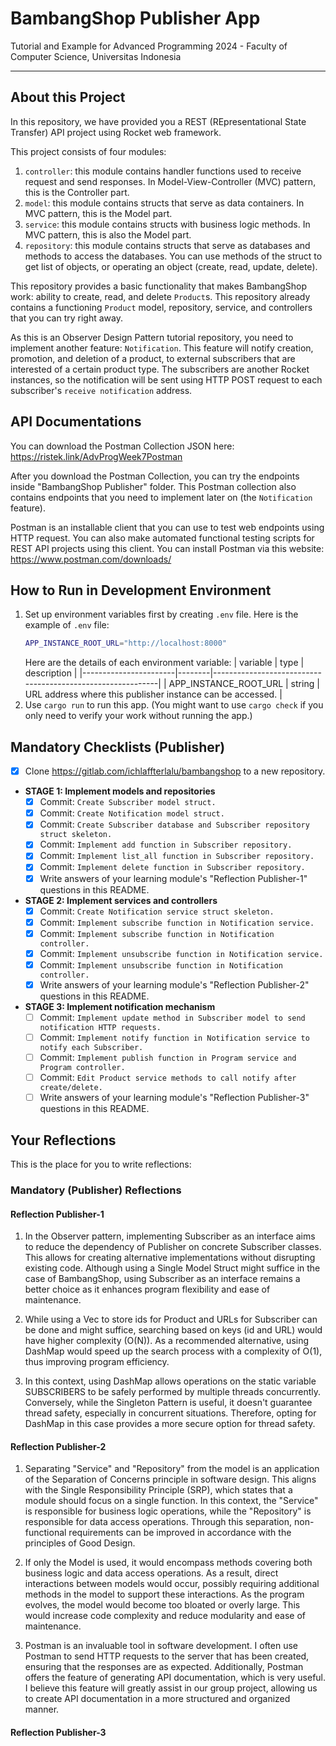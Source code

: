 # BambangShop Publisher App
Tutorial and Example for Advanced Programming 2024 - Faculty of Computer Science, Universitas Indonesia

---

## About this Project
In this repository, we have provided you a REST (REpresentational State Transfer) API project using Rocket web framework.

This project consists of four modules:
1.  `controller`: this module contains handler functions used to receive request and send responses.
    In Model-View-Controller (MVC) pattern, this is the Controller part.
2.  `model`: this module contains structs that serve as data containers.
    In MVC pattern, this is the Model part.
3.  `service`: this module contains structs with business logic methods.
    In MVC pattern, this is also the Model part.
4.  `repository`: this module contains structs that serve as databases and methods to access the databases.
    You can use methods of the struct to get list of objects, or operating an object (create, read, update, delete).

This repository provides a basic functionality that makes BambangShop work: ability to create, read, and delete `Product`s.
This repository already contains a functioning `Product` model, repository, service, and controllers that you can try right away.

As this is an Observer Design Pattern tutorial repository, you need to implement another feature: `Notification`.
This feature will notify creation, promotion, and deletion of a product, to external subscribers that are interested of a certain product type.
The subscribers are another Rocket instances, so the notification will be sent using HTTP POST request to each subscriber's `receive notification` address.

## API Documentations

You can download the Postman Collection JSON here: https://ristek.link/AdvProgWeek7Postman

After you download the Postman Collection, you can try the endpoints inside "BambangShop Publisher" folder.
This Postman collection also contains endpoints that you need to implement later on (the `Notification` feature).

Postman is an installable client that you can use to test web endpoints using HTTP request.
You can also make automated functional testing scripts for REST API projects using this client.
You can install Postman via this website: https://www.postman.com/downloads/

## How to Run in Development Environment
1.  Set up environment variables first by creating `.env` file.
    Here is the example of `.env` file:
    ```bash
    APP_INSTANCE_ROOT_URL="http://localhost:8000"
    ```
    Here are the details of each environment variable:
    | variable              | type   | description                                                |
    |-----------------------|--------|------------------------------------------------------------|
    | APP_INSTANCE_ROOT_URL | string | URL address where this publisher instance can be accessed. |
2.  Use `cargo run` to run this app.
    (You might want to use `cargo check` if you only need to verify your work without running the app.)

## Mandatory Checklists (Publisher)
-   [x] Clone https://gitlab.com/ichlaffterlalu/bambangshop to a new repository.
-   **STAGE 1: Implement models and repositories**
    -   [x] Commit: `Create Subscriber model struct.`
    -   [x] Commit: `Create Notification model struct.`
    -   [x] Commit: `Create Subscriber database and Subscriber repository struct skeleton.`
    -   [x] Commit: `Implement add function in Subscriber repository.`
    -   [x] Commit: `Implement list_all function in Subscriber repository.`
    -   [x] Commit: `Implement delete function in Subscriber repository.`
    -   [x] Write answers of your learning module's "Reflection Publisher-1" questions in this README.
-   **STAGE 2: Implement services and controllers**
    -   [x] Commit: `Create Notification service struct skeleton.`
    -   [x] Commit: `Implement subscribe function in Notification service.`
    -   [x] Commit: `Implement subscribe function in Notification controller.`
    -   [x] Commit: `Implement unsubscribe function in Notification service.`
    -   [x] Commit: `Implement unsubscribe function in Notification controller.`
    -   [x] Write answers of your learning module's "Reflection Publisher-2" questions in this README.
-   **STAGE 3: Implement notification mechanism**
    -   [ ] Commit: `Implement update method in Subscriber model to send notification HTTP requests.`
    -   [ ] Commit: `Implement notify function in Notification service to notify each Subscriber.`
    -   [ ] Commit: `Implement publish function in Program service and Program controller.`
    -   [ ] Commit: `Edit Product service methods to call notify after create/delete.`
    -   [ ] Write answers of your learning module's "Reflection Publisher-3" questions in this README.

## Your Reflections
This is the place for you to write reflections:

### Mandatory (Publisher) Reflections

#### Reflection Publisher-1

1. In the Observer pattern, implementing Subscriber as an interface aims to reduce the dependency of Publisher on concrete Subscriber classes. This allows for creating alternative implementations without disrupting existing code. Although using a Single Model Struct might suffice in the case of BambangShop, using Subscriber as an interface remains a better choice as it enhances program flexibility and ease of maintenance.

2. While using a Vec to store ids for Product and URLs for Subscriber can be done and might suffice, searching based on keys (id and URL) would have higher complexity (O(N)). As a recommended alternative, using DashMap would speed up the search process with a complexity of O(1), thus improving program efficiency.

3. In this context, using DashMap allows operations on the static variable SUBSCRIBERS to be safely performed by multiple threads concurrently. Conversely, while the Singleton Pattern is useful, it doesn't guarantee thread safety, especially in concurrent situations. Therefore, opting for DashMap in this case provides a more secure option for thread safety.

#### Reflection Publisher-2

1. Separating "Service" and "Repository" from the model is an application of the Separation of Concerns principle in software design. This aligns with the Single Responsibility Principle (SRP), which states that a module should focus on a single function. In this context, the "Service" is responsible for business logic operations, while the "Repository" is responsible for data access operations. Through this separation, non-functional requirements can be improved in accordance with the principles of Good Design.

2. If only the Model is used, it would encompass methods covering both business logic and data access operations. As a result, direct interactions between models would occur, possibly requiring additional methods in the model to support these interactions. As the program evolves, the model would become too bloated or overly large. This would increase code complexity and reduce modularity and ease of maintenance.

3. Postman is an invaluable tool in software development. I often use Postman to send HTTP requests to the server that has been created, ensuring that the responses are as expected. Additionally, Postman offers the feature of generating API documentation, which is very useful. I believe this feature will greatly assist in our group project, allowing us to create API documentation in a more structured and organized manner.

#### Reflection Publisher-3
